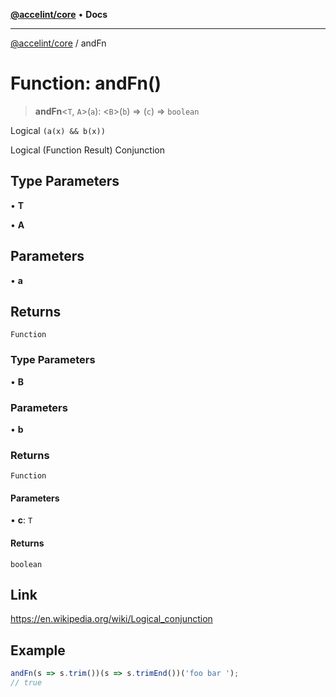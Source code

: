 [**@accelint/core**](../README.md) • **Docs**

***

[@accelint/core](../README.md) / andFn

# Function: andFn()

> **andFn**\<`T`, `A`\>(`a`): \<`B`\>(`b`) => (`c`) => `boolean`

Logical `(a(x) && b(x))`

Logical (Function Result) Conjunction

## Type Parameters

• **T**

• **A**

## Parameters

• **a**

## Returns

`Function`

### Type Parameters

• **B**

### Parameters

• **b**

### Returns

`Function`

#### Parameters

• **c**: `T`

#### Returns

`boolean`

## Link

https://en.wikipedia.org/wiki/Logical_conjunction

## Example

```ts
andFn(s => s.trim())(s => s.trimEnd())('foo bar ');
// true
```
